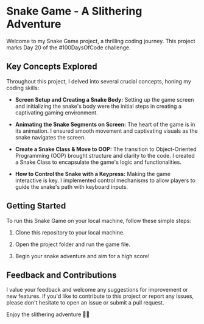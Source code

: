 # Snake Game - A Slithering Adventure


Welcome to my Snake Game project, a thrilling coding journey. This project marks Day 20 of the #100DaysOfCode challenge.

## Key Concepts Explored

Throughout this project, I delved into several crucial concepts, honing my coding skills:

- **Screen Setup and Creating a Snake Body:** Setting up the game screen and initializing the snake's body were the initial steps in creating a captivating gaming environment.

- **Animating the Snake Segments on Screen:** The heart of the game is in its animation. I ensured smooth movement and captivating visuals as the snake navigates the screen.

- **Create a Snake Class & Move to OOP:** The transition to Object-Oriented Programming (OOP) brought structure and clarity to the code. I created a Snake Class to encapsulate the game's logic and functionalities.

- **How to Control the Snake with a Keypress:** Making the game interactive is key. I implemented control mechanisms to allow players to guide the snake's path with keyboard inputs.

## Getting Started

To run this Snake Game on your local machine, follow these simple steps:

1. Clone this repository to your local machine.

2. Open the project folder and run the game file.

3. Begin your snake adventure and aim for a high score!

## Feedback and Contributions

I value your feedback and welcome any suggestions for improvement or new features. If you'd like to contribute to this project or report any issues, please don't hesitate to open an issue or submit a pull request.

Enjoy the slithering adventure 🐍🚀
